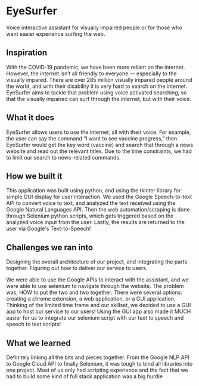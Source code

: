 # EyeSurfer
Voice interactive assistant for visually impaired people or for those who want easier experience surfing the web.

## Inspiration
With the COVID-19 pandemic, we have been more reliant on the internet. However, the internet isn’t all friendly to everyone — especially to the visually impared. There are over 285 million visually impared people around the world, and with their disability it is very hard to search on the internet. EyeSurfer aims to tackle that problem using voice activated searching, so that the visually impaired can surf through the internet, but with their voice.

## What it does
EyeSurfer allows users to use the internet, all with their voice. For example, the user can say the command “I want to see vaccine progress,” then EyeSurfer would get the key word (vaccine) and search that through a news website and read out the relevant titles. Due to the time constraints, we had to limit our search to news-related commands.

## How we built it
This application was built using python, and using the tkinter library for simple GUI display for user interaction. We used the Google Speech-to-text API to convert voice to text, and analyzed the text received using the Google Natural Languages API. Then the web automation/scraping is done through Selenium python scripts, which gets triggered based on the analyzed voice input from the user. Lastly, the results are returned to the user via Google's Text-to-Speech!

## Challenges we ran into
Designing the overall architecture of our project, and integrating the parts together. Figuring out how to deliver our service to users.

We were able to use the Google APIs to interact with the assistant, and we were able to use selenium to navigate through the website. The problem was, HOW to put the two and two together. There were several options: creating a chrome extension, a web application, or a GUI application. Thinking of the limited time frame and our skillset, we decided to use a GUI app to host our service to our users! Using the GUI app also made it MUCH easier for us to integrate our selenium script with our text to speech and speech to text scripts!

## What we learned
Definitely linking all the bits and pieces together. From the Google NLP API to Google Cloud API to finally Selenium, it was tough to bind all libraries into one project. Most of us only had scripting experience and the fact that we had to build some kind of full stack application was a big hurdle
